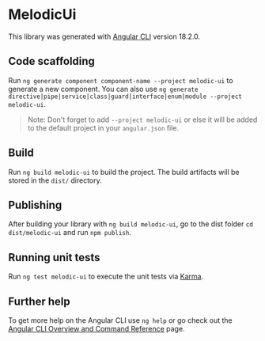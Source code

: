 # MelodicUi

This library was generated with [Angular CLI](https://github.com/angular/angular-cli) version 18.2.0.

## Code scaffolding

Run `ng generate component component-name --project melodic-ui` to generate a new component. You can also use `ng generate directive|pipe|service|class|guard|interface|enum|module --project melodic-ui`.

> Note: Don't forget to add `--project melodic-ui` or else it will be added to the default project in your `angular.json` file.

## Build

Run `ng build melodic-ui` to build the project. The build artifacts will be stored in the `dist/` directory.

## Publishing

After building your library with `ng build melodic-ui`, go to the dist folder `cd dist/melodic-ui` and run `npm publish`.

## Running unit tests

Run `ng test melodic-ui` to execute the unit tests via [Karma](https://karma-runner.github.io).

## Further help

To get more help on the Angular CLI use `ng help` or go check out the [Angular CLI Overview and Command Reference](https://angular.dev/tools/cli) page.
